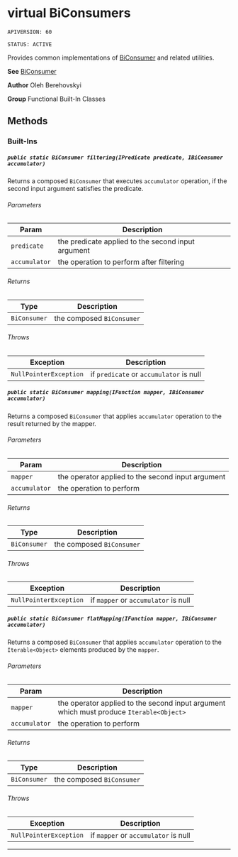 # virtual BiConsumers

`APIVERSION: 60`

`STATUS: ACTIVE`

Provides common implementations of [BiConsumer](/docs/Functional-Abstract-Classes/BiConsumer.md)
and related utilities.


**See** [BiConsumer](/docs/Functional-Abstract-Classes/BiConsumer.md)


**Author** Oleh Berehovskyi


**Group** Functional Built-In Classes

## Methods
### Built-Ins
##### `public static BiConsumer filtering(IPredicate predicate, IBiConsumer accumulator)`

Returns a composed `BiConsumer` that executes `accumulator` operation, if the second input argument satisfies the predicate.

###### Parameters

|Param|Description|
|---|---|
|`predicate`|the predicate applied to the second input argument|
|`accumulator`|the operation to perform after filtering|

###### Returns

|Type|Description|
|---|---|
|`BiConsumer`|the composed `BiConsumer`|

###### Throws

|Exception|Description|
|---|---|
|`NullPointerException`|if `predicate` or `accumulator` is null|

##### `public static BiConsumer mapping(IFunction mapper, IBiConsumer accumulator)`

Returns a composed `BiConsumer` that applies `accumulator` operation to the result returned by the mapper.

###### Parameters

|Param|Description|
|---|---|
|`mapper`|the operator applied to the second input argument|
|`accumulator`|the operation to perform|

###### Returns

|Type|Description|
|---|---|
|`BiConsumer`|the composed `BiConsumer`|

###### Throws

|Exception|Description|
|---|---|
|`NullPointerException`|if `mapper` or `accumulator` is null|

##### `public static BiConsumer flatMapping(IFunction mapper, IBiConsumer accumulator)`

Returns a composed `BiConsumer` that applies `accumulator` operation to the `Iterable<Object>` elements produced by the `mapper`.

###### Parameters

|Param|Description|
|---|---|
|`mapper`|the operator applied to the second input argument which must produce `Iterable<Object>`|
|`accumulator`|the operation to perform|

###### Returns

|Type|Description|
|---|---|
|`BiConsumer`|the composed `BiConsumer`|

###### Throws

|Exception|Description|
|---|---|
|`NullPointerException`|if `mapper` or `accumulator` is null|

---

